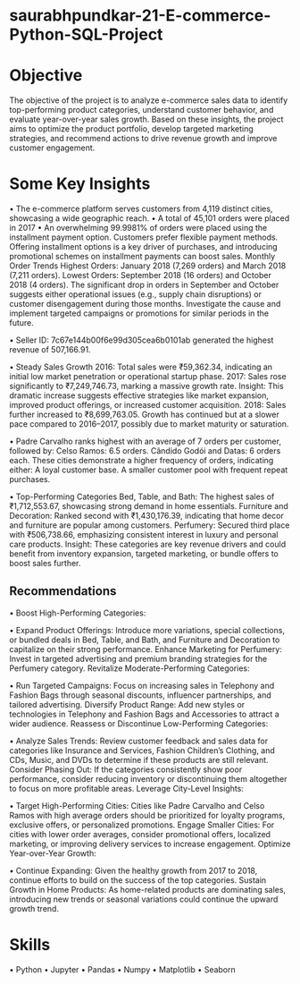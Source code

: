 # saurabhpundkar-21-E-commerce-Python-SQL-Project

# Objective
The objective of the project is to analyze e-commerce sales data to identify top-performing product categories, understand customer behavior, and evaluate year-over-year sales growth. Based on these insights, the project aims to optimize the product portfolio, develop targeted marketing strategies, and recommend actions to drive revenue growth and improve customer engagement.

# Some Key Insights
• The e-commerce platform serves customers from 4,119 distinct cities, showcasing a wide 
  geographic reach.
• A total of 45,101 orders were placed in 2017
• An overwhelming 99.9981% of orders were placed using the installment payment option.
  Customers prefer flexible payment methods. Offering installment options is a key driver of 
  purchases, and introducing promotional schemes on installment payments can boost sales.
  Monthly Order Trends
  Highest Orders: January 2018 (7,269 orders) and March 2018 (7,211 orders).
  Lowest Orders: September 2018 (16 orders) and October 2018 (4 orders).
  The significant drop in orders in September and October suggests either operational issues 
  (e.g., supply chain disruptions) or customer disengagement during those months. Investigate 
  the cause and implement targeted campaigns or promotions for similar periods in the future.

• Seller ID: 7c67e144b00f6e99d305cea6b0101ab generated the highest revenue of 507,166.91.

• Steady Sales Growth
  2016: Total sales were ₹59,362.34, indicating an initial low market penetration or 
  operational 
  startup phase.
  2017: Sales rose significantly to ₹7,249,746.73, marking a massive growth rate.
  Insight: This dramatic increase suggests effective strategies like market expansion, improved 
  product offerings, or increased customer acquisition.
  2018: Sales further increased to ₹8,699,763.05.
  Growth has continued but at a slower pace compared to 2016–2017, possibly due to 
  market maturity or saturation.
  
• Padre Carvalho ranks highest with an average of 7 orders per customer, followed by:
  Celso Ramos: 6.5 orders.
  Cândido Godói and Datas: 6 orders each.
  These cities demonstrate a higher frequency of orders, indicating either:
  A loyal customer base.
  A smaller customer pool with frequent repeat purchases.

• Top-Performing Categories
  Bed, Table, and Bath: The highest sales of ₹1,712,553.67, showcasing strong demand in home 
  essentials.
  Furniture and Decoration: Ranked second with ₹1,430,176.39, indicating that home decor and 
  furniture are popular among customers.
  Perfumery: Secured third place with ₹506,738.66, emphasizing consistent interest in luxury 
  and personal care products.
  Insight: These categories are key revenue drivers and could benefit from inventory expansion, 
  targeted marketing, or bundle offers to boost sales further.

  ## Recommendations
• Boost High-Performing Categories:

• Expand Product Offerings: Introduce more variations, special collections, or bundled deals in 
  Bed, Table, and Bath, and Furniture and Decoration to capitalize on their strong performance.
  Enhance Marketing for Perfumery: Invest in targeted advertising and premium branding 
  strategies for the Perfumery category.
  Revitalize Moderate-Performing Categories:

• Run Targeted Campaigns: Focus on increasing sales in Telephony and Fashion Bags through 
  seasonal discounts, influencer partnerships, and tailored advertising.
  Diversify Product Range: Add new styles or technologies in Telephony and Fashion Bags and 
  Accessories to attract a wider audience.
  Reassess or Discontinue Low-Performing Categories:

• Analyze Sales Trends: Review customer feedback and sales data for categories like Insurance 
  and Services, Fashion Children’s Clothing, and CDs, Music, and DVDs to determine if these 
  products are still relevant.
  Consider Phasing Out: If the categories consistently show poor performance, consider reducing 
  inventory or discontinuing them altogether to focus on more profitable areas.
  Leverage City-Level Insights:

• Target High-Performing Cities: Cities like Padre Carvalho and Celso Ramos with high average 
  orders should be prioritized for loyalty programs, exclusive offers, or personalized 
  promotions.
  Engage Smaller Cities: For cities with lower order averages, consider promotional offers, 
  localized marketing, or improving delivery services to increase engagement.
  Optimize Year-over-Year Growth:

• Continue Expanding: Given the healthy growth from 2017 to 2018, continue efforts to build on 
  the success of the top categories.
  Sustain Growth in Home Products: As home-related products are dominating sales, introducing 
  new trends or seasonal variations could continue the upward growth trend.

  # Skills 
  • Python
  • Jupyter
  • Pandas
  • Numpy
  • Matplotlib
  • Seaborn
